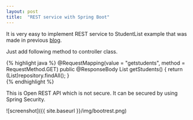 ```yaml
---
layout: post
title:  "REST service with Spring Boot"
---
```

It is very easy to implement REST service to StudentList example that was made in previous [blog]().

Just add following method to controller class.

{% highlight java %}
    @RequestMapping(value = "getstudents", method = RequestMethod.GET)
    public @ResponseBody List<Student> getStudents() {
            return (List<Student>)repository.findAll();
    }  
{% endhighlight %}

This is Open REST API which is not secure. It can be secured by using Spring Security. 

![screenshot]({{ site.baseurl }}/img/bootrest.png)



